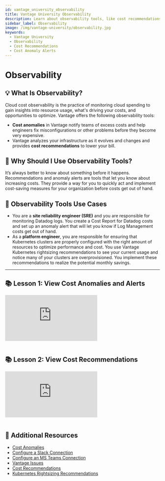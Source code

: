 ```yaml
---
id: vantage_university_observability
title: Vantage University Observability
description: Learn about observability tools, like cost recommendations and anomaly alerts, in this Vantage University section.
sidebar_label: Observability
image: /img/vantage-university/observability.jpg
keywords:
  - Vantage University
  - Observability
  - Cost Recommendations
  - Cost Anomaly Alerts
---
```


# Observability

## 💡 What Is Observability?

Cloud cost observability is the practice of monitoring cloud spending to gain insights into resource usage, what's driving your costs, and opportunities to optimize. Vantage offers the following observability tools:

- **Cost anomalies** in Vantage notify teams of excess costs and help engineers fix misconfigurations or other problems before they become very expensive.
- Vantage analyzes your infrastructure as it evolves and changes and provides **cost recommendations** to lower your bill. 

## 💭 Why Should I Use Observability Tools?

It’s always better to know about something before it happens. Recommendations and anomaly alerts are tools that let you know about increasing costs. They provide a way for you to quickly act and implement cost-saving measures for your organization before costs get out of hand.

## 📝 Observability Tools Use Cases

- You are a **site reliability engineer (SRE)** and you are responsible for monitoring Datadog logs. You create a Cost Report for Datadog costs and set up an anomaly alert that will let you know if Log Management costs get out of hand.
- As a **platform engineer**, you are responsible for ensuring that Kubernetes clusters are properly configured with the right amount of resources to optimize performance and cost. You use Vantage Kubernetes rightsizing recommendations to see your current usage and notice many of your clusters are overprovisioned. You implement these recommendations to realize the potential monthly savings.

---

## 📚 Lesson 1: View Cost Anomalies and Alerts

<div style={{ position: 'relative', paddingBottom: '56.25%', height: 0 }}>
    <iframe src="https://www.loom.com/embed/ef68829e8f234fd3963098fb176794e0" frameborder="0" webkitallowfullscreen="true" mozallowfullscreen="true" allowfullscreen="true" style={{ position: 'absolute', top: 0, left: 0, width: '100%', height: '100%', borderRadius: '10px' }}></iframe>
</div><br/>

## 📚 Lesson 2: View Cost Recommendations

<div style={{ position: 'relative', paddingBottom: '56.25%', height: 0 }}>
    <iframe src="https://www.loom.com/embed/5597828b480543629ee94d7b59bc6af7" frameborder="0" webkitallowfullscreen="true" mozallowfullscreen="true" allowfullscreen="true" style={{ position: 'absolute', top: 0, left: 0, width: '100%', height: '100%', borderRadius: '10px' }}></iframe>
</div><br/>

## 📖 Additional Resources

- [Cost Anomalies](/cost_anomaly_alerts)
- [Configure a Slack Connection](/slack)
- [Configure an MS Teams Connection](/microsoft_teams)
- [Vantage Issues](/issues)
- [Cost Recommendations](/cost_recommendations)
- [Kubernetes Rightsizing Recommendations](/cost_recommendations#kubernetes-rightsizing)